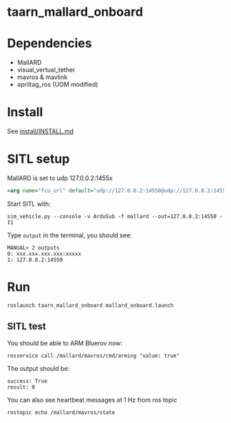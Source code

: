 # taarn_mallard_onboard

# Dependencies
- MallARD
- visual_vertual_tether
- mavros & mavlink
- apriltag_ros (UOM modified)

# Install
See [install/INSTALL.md](install/INSTALL.md)

# SITL setup
MallARD is set to udp 127.0.0.2:1455x
```xml
<arg name="fcu_url" default="udp://127.0.0.2:14550@udp://127.0.0.2:14555" />
```

Start SITL with:
```shell
sim_vehicle.py --console -v ArduSub -f mallard --out=127.0.0.2:14550 -I1
```

Type `output` in the terminal, you should see:
```
MANUAL> 2 outputs
0: xxx.xxx.xxx.xxx:xxxxx
1: 127.0.0.2:14550
```

# Run
```
roslaunch taarn_mallard_onboard mallard_onboard.launch
```

## SITL test
You should be able to ARM Bluerov now:
```
rosservice call /mallard/mavros/cmd/arming "value: true"
```
The output should be:
```
success: True
result: 0
```
You can also see heartbeat messages at 1 Hz from ros topic
```
rostopic echo /mallard/mavros/state
```
